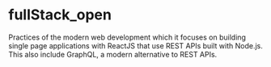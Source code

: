# fullStack_open
Practices of the modern web development which it focuses on building single page applications with ReactJS that use REST APIs built with Node.js. This also include GraphQL, a modern alternative to REST APIs.
